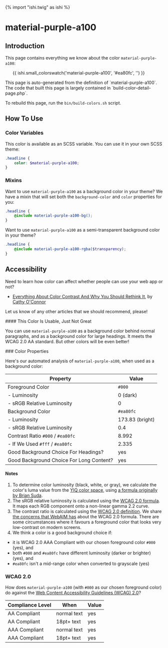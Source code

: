 {% import "ishi.twig" as ishi %}
# material-purple-a100

## Introduction

This page contains everything we know about the color `material-purple-a100`:

<div class="grid">
    <div class="cell">
        <div class="swatch">
            <ul>
                {{ ishi.small_colorswatch('material-purple-a100', '#ea80fc', '') }}
            </ul>
        </div>
    </div>
</div>

<div class="callout attention" markdown="1">
This page is auto-generated from the definition of `material-purple-a100`. The code that built this page is largely contained in `build-color-detail-page.php`.

To rebuild this page, run the `bin/build-colors.sh` script.
</div>

## How To Use

### Color Variables

This color is available as an SCSS variable. You can use it in your own SCSS theme:

```scss
.headline {
    color: $material-purple-a100;
}
```

### Mixins

Want to use `material-purple-a100` as a background color in your theme? We have a mixin that will set both the `background-color` and `color` properties for you:

```scss
.headline {
    @include material-purple-a100-bg();
}
```

Want to use `material-purple-a100` as a semi-transparent background color in your theme?

```scss
.headline {
    @include material-purple-a100-rgba($transparency);
}
```

## Accessibility

Need to learn how color can affect whether people can use your web app or not?

* [Everything About Color Contrast And Why You Should Rethink It](https://www.smashingmagazine.com/2014/10/color-contrast-tips-and-tools-for-accessibility/), by [Cathy O'Connor](http://www.twitter.com/cagocon)

Let us know of any other articles that we should recommend, please!
<div class="callout warning" markdown="1">
#### This Color Is Usable, Just Not Great

You can use `material-purple-a100` as a background color behind normal paragraphs, and as a background color for large headings. It meets the WCAG 2.0 AA standard. But other colors will be even better!
</div>
### Color Properties

Here's our automated analysis of `material-purple-a100`, when used as a background color:

Property | Value
---------|------
Foreground Color | `#000`
- Luminosity | 0 (dark)
- sRGB Relative Luminosity | 0
Background Color | `#ea80fc`
- Luminosity | 173.83 (bright)
- sRGB Relative Luminosity | 0.4
Contrast Ratio `#000` / `#ea80fc` | 8.992
- If We Used `#fff` / `#ea80fc` | 2.335
Good Background Choice For Headings? | yes
Good Background Choice For Long Content? | yes

#### Notes

1. To determine color luminosity (black, white, or gray), we calculate the color's luma value from the [YIQ color space](https://en.wikipedia.org/wiki/YIQ), using [a formula originally by Brian Suda](https://24ways.org/2010/calculating-color-contrast/).
1. The sRGB relative luminosity is calculated using the [WCAG 2.0 formula](https://www.w3.org/TR/WCAG20/#relativeluminancedef). It maps each RGB component onto a non-linear gamma 2.2 curve.
1. The contrast ratio is calculated using the [WCAG 2.0 definition](https://www.w3.org/TR/2008/REC-WCAG20-20081211/#contrast-ratiodef). We share [the concerns that WebAIM has](http://webaim.org/blog/wcag-2-1-feedback/) about the WCAG 2.0 formula. There are some circumstances where it favours a foreground color that looks very low-contrast on modern screens.
1. We think a color is a good background choice if:
  - it is WCAG 2.0 AAA Compliant with our chosen foreground color `#000` (yes), and
  - both `#000` and `#ea80fc` have different luminosity (darker or brighter) (yes), and
  - `#ea80fc` isn't a mid-range color when converted to grayscale (yes)

### WCAG 2.0

How does `material-purple-a100` (with `#000` as our chosen foreground color) do against the [Web Content Accessibility Guidelines (WCAG) 2.0](https://www.w3.org/TR/WCAG20/)?

Compliance Level | When | Value
-----------------|------|------
AA Compliant | normal text | yes
AA Compliant | 18pt+ text | yes
AAA Compliant | normal text | yes
AAA Compliant | 18pt+ text | yes
